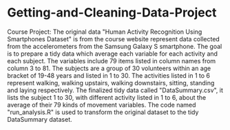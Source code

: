 # Getting-and-Cleaning-Data-Project
Course Project:
The original data "Human Activity Recognition Using Smartphones Dataset" is from the course website represent data collected from the accelerometers from the Samsung Galaxy S smartphone.
The goal is to prepare a tidy data which average each variable for each activity and each subject. The variables include 79 items listed in column names from column 3 to 81. The subjects are a group of 30 volunteers within an age bracket of 19-48 years and listed in 1 to 30. The activities listed in 1 to 6 represent walking, walking upstairs, walking downstairs, sitting, standing and laying respectively. 
The finalized tidy data called "DataSummary.csv", it lists the subject 1 to 30, with different activity listed in 1 to 6, about the average of their 79 kinds of movement variables.
The code named "run_analysis.R" is used to transform the original dataset to the tidy DataSummary dataset.
